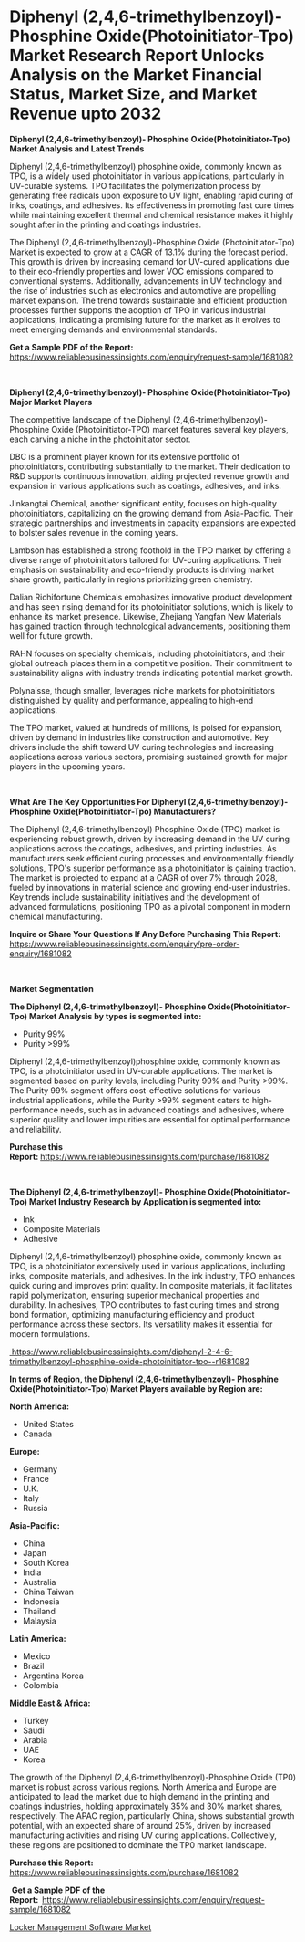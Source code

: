 <p><h1>Diphenyl (2,4,6-trimethylbenzoyl)- Phosphine Oxide(Photoinitiator-Tpo) Market Research Report Unlocks Analysis on the Market Financial Status, Market Size, and Market Revenue upto 2032</h1></p><p><strong>Diphenyl (2,4,6-trimethylbenzoyl)- Phosphine Oxide(Photoinitiator-Tpo) Market Analysis and Latest Trends</strong></p>
<p><p>Diphenyl (2,4,6-trimethylbenzoyl) phosphine oxide, commonly known as TPO, is a widely used photoinitiator in various applications, particularly in UV-curable systems. TPO facilitates the polymerization process by generating free radicals upon exposure to UV light, enabling rapid curing of inks, coatings, and adhesives. Its effectiveness in promoting fast cure times while maintaining excellent thermal and chemical resistance makes it highly sought after in the printing and coatings industries.</p><p>The Diphenyl (2,4,6-trimethylbenzoyl)-Phosphine Oxide (Photoinitiator-Tpo) Market is expected to grow at a CAGR of 13.1% during the forecast period. This growth is driven by increasing demand for UV-cured applications due to their eco-friendly properties and lower VOC emissions compared to conventional systems. Additionally, advancements in UV technology and the rise of industries such as electronics and automotive are propelling market expansion. The trend towards sustainable and efficient production processes further supports the adoption of TPO in various industrial applications, indicating a promising future for the market as it evolves to meet emerging demands and environmental standards.</p></p>
<p><strong>Get a Sample PDF of the Report:&nbsp;</strong> <a href="https://www.reliablebusinessinsights.com/enquiry/request-sample/1681082?utm_campaign=2247&utm_medium=2&utm_source=Github&utm_content=ia&utm_term=24032025&utm_id=diphenyl-246-trimethylbenzoyl-phosphine-oxidephotoinitiator-tpo">https://www.reliablebusinessinsights.com/enquiry/request-sample/1681082</a></p>
<p>&nbsp;</p>
<p><strong>Diphenyl (2,4,6-trimethylbenzoyl)- Phosphine Oxide(Photoinitiator-Tpo) Major Market Players</strong></p>
<p><p>The competitive landscape of the Diphenyl (2,4,6-trimethylbenzoyl)-Phosphine Oxide (Photoinitiator-TPO) market features several key players, each carving a niche in the photoinitiator sector.</p><p>DBC is a prominent player known for its extensive portfolio of photoinitiators, contributing substantially to the market. Their dedication to R&D supports continuous innovation, aiding projected revenue growth and expansion in various applications such as coatings, adhesives, and inks.</p><p>Jinkangtai Chemical, another significant entity, focuses on high-quality photoinitiators, capitalizing on the growing demand from Asia-Pacific. Their strategic partnerships and investments in capacity expansions are expected to bolster sales revenue in the coming years.</p><p>Lambson has established a strong foothold in the TPO market by offering a diverse range of photoinitiators tailored for UV-curing applications. Their emphasis on sustainability and eco-friendly products is driving market share growth, particularly in regions prioritizing green chemistry.</p><p>Dalian Richifortune Chemicals emphasizes innovative product development and has seen rising demand for its photoinitiator solutions, which is likely to enhance its market presence. Likewise, Zhejiang Yangfan New Materials has gained traction through technological advancements, positioning them well for future growth.</p><p>RAHN focuses on specialty chemicals, including photoinitiators, and their global outreach places them in a competitive position. Their commitment to sustainability aligns with industry trends indicating potential market growth.</p><p>Polynaisse, though smaller, leverages niche markets for photoinitiators distinguished by quality and performance, appealing to high-end applications.</p><p>The TPO market, valued at hundreds of millions, is poised for expansion, driven by demand in industries like construction and automotive. Key drivers include the shift toward UV curing technologies and increasing applications across various sectors, promising sustained growth for major players in the upcoming years.</p></p>
<p>&nbsp;</p>
<p><strong>What Are The Key Opportunities For Diphenyl (2,4,6-trimethylbenzoyl)- Phosphine Oxide(Photoinitiator-Tpo) Manufacturers?</strong></p>
<p><p>The Diphenyl (2,4,6-trimethylbenzoyl) Phosphine Oxide (TPO) market is experiencing robust growth, driven by increasing demand in the UV curing applications across the coatings, adhesives, and printing industries. As manufacturers seek efficient curing processes and environmentally friendly solutions, TPO's superior performance as a photoinitiator is gaining traction. The market is projected to expand at a CAGR of over 7% through 2028, fueled by innovations in material science and growing end-user industries. Key trends include sustainability initiatives and the development of advanced formulations, positioning TPO as a pivotal component in modern chemical manufacturing.</p></p>
<p><strong>Inquire or Share Your Questions If Any Before Purchasing This Report:</strong> <a href="https://www.reliablebusinessinsights.com/enquiry/pre-order-enquiry/1681082?utm_campaign=2247&utm_medium=2&utm_source=Github&utm_content=ia&utm_term=24032025&utm_id=diphenyl-246-trimethylbenzoyl-phosphine-oxidephotoinitiator-tpo">https://www.reliablebusinessinsights.com/enquiry/pre-order-enquiry/1681082</a></p>
<p>&nbsp;</p>
<p><strong>Market Segmentation</strong></p>
<p><strong>The Diphenyl (2,4,6-trimethylbenzoyl)- Phosphine Oxide(Photoinitiator-Tpo) Market Analysis by types is segmented into:</strong></p>
<p><ul><li>Purity 99%</li><li>Purity >99%</li></ul></p>
<p><p>Diphenyl (2,4,6-trimethylbenzoyl)phosphine oxide, commonly known as TPO, is a photoinitiator used in UV-curable applications. The market is segmented based on purity levels, including Purity 99% and Purity >99%. The Purity 99% segment offers cost-effective solutions for various industrial applications, while the Purity >99% segment caters to high-performance needs, such as in advanced coatings and adhesives, where superior quality and lower impurities are essential for optimal performance and reliability.</p></p>
<p><strong>Purchase this Report:&nbsp;</strong><a href="https://www.reliablebusinessinsights.com/purchase/1681082?utm_campaign=2247&utm_medium=2&utm_source=Github&utm_content=ia&utm_term=24032025&utm_id=diphenyl-246-trimethylbenzoyl-phosphine-oxidephotoinitiator-tpo">https://www.reliablebusinessinsights.com/purchase/1681082</a></p>
<p>&nbsp;</p>
<p><strong>The Diphenyl (2,4,6-trimethylbenzoyl)- Phosphine Oxide(Photoinitiator-Tpo) Market Industry Research by Application is segmented into:</strong></p>
<p><ul><li>Ink</li><li>Composite Materials</li><li>Adhesive</li></ul></p>
<p><p>Diphenyl (2,4,6-trimethylbenzoyl) phosphine oxide, commonly known as TPO, is a photoinitiator extensively used in various applications, including inks, composite materials, and adhesives. In the ink industry, TPO enhances quick curing and improves print quality. In composite materials, it facilitates rapid polymerization, ensuring superior mechanical properties and durability. In adhesives, TPO contributes to fast curing times and strong bond formation, optimizing manufacturing efficiency and product performance across these sectors. Its versatility makes it essential for modern formulations.</p></p>
<p><a href="https://www.reliablebusinessinsights.com/diphenyl-2-4-6-trimethylbenzoyl-phosphine-oxide-photoinitiator-tpo--r1681082?utm_campaign=2247&utm_medium=2&utm_source=Github&utm_content=ia&utm_term=24032025&utm_id=diphenyl-246-trimethylbenzoyl-phosphine-oxidephotoinitiator-tpo">&nbsp;https://www.reliablebusinessinsights.com/diphenyl-2-4-6-trimethylbenzoyl-phosphine-oxide-photoinitiator-tpo--r1681082</a></p>
<p><strong>In terms of Region, the Diphenyl (2,4,6-trimethylbenzoyl)- Phosphine Oxide(Photoinitiator-Tpo) Market Players available by Region are:</strong></p>
<p>
    <p> <strong> North America: </strong>
        <ul>
            <li>United States</li>
            <li>Canada</li>
        </ul>
        </p> 
    <p> <strong> Europe: </strong>
        <ul>
            <li>Germany</li>
            <li>France</li>
            <li>U.K.</li>
            <li>Italy</li>
            <li>Russia</li>
        </ul>
        </p> 
    <p> <strong> Asia-Pacific: </strong>
        <ul>
            <li>China</li>
            <li>Japan</li>
            <li>South Korea</li>
            <li>India</li>
            <li>Australia</li>
            <li>China Taiwan</li>
            <li>Indonesia</li>
            <li>Thailand</li>
            <li>Malaysia</li>
        </ul>
        </p> 
    <p> <strong> Latin America: </strong>
        <ul>
            <li>Mexico</li>
            <li>Brazil</li>
            <li>Argentina Korea</li>
            <li>Colombia</li>
        </ul>
        </p> 
    <p> <strong> Middle East & Africa: </strong>
        <ul>
            <li>Turkey</li>
            <li>Saudi</li>
            <li>Arabia</li>
            <li>UAE</li>
            <li>Korea</li>
        </ul>
    </p>
    </p>
<p><p>The growth of the Diphenyl (2,4,6-trimethylbenzoyl)-Phosphine Oxide (TP0) market is robust across various regions. North America and Europe are anticipated to lead the market due to high demand in the printing and coatings industries, holding approximately 35% and 30% market shares, respectively. The APAC region, particularly China, shows substantial growth potential, with an expected share of around 25%, driven by increased manufacturing activities and rising UV curing applications. Collectively, these regions are positioned to dominate the TP0 market landscape.</p></p>
<p><strong>Purchase this Report: </strong><a href="https://www.reliablebusinessinsights.com/purchase/1681082?utm_campaign=2247&utm_medium=2&utm_source=Github&utm_content=ia&utm_term=24032025&utm_id=diphenyl-246-trimethylbenzoyl-phosphine-oxidephotoinitiator-tpo">https://www.reliablebusinessinsights.com/purchase/1681082</a></p>
<p>&nbsp;<strong>Get a Sample PDF of the Report:&nbsp;&nbsp;</strong><a href="https://www.reliablebusinessinsights.com/enquiry/request-sample/1681082?utm_campaign=2247&utm_medium=2&utm_source=Github&utm_content=ia&utm_term=24032025&utm_id=diphenyl-246-trimethylbenzoyl-phosphine-oxidephotoinitiator-tpo">https://www.reliablebusinessinsights.com/enquiry/request-sample/1681082</a></p>
<p><strong></strong></p>
<p><p><a href="https://github.com/bensemilia864/Market-Research-Report-List-1/blob/main/locker-management-software-market.md?utm_campaign=2247&utm_medium=2&utm_source=Github&utm_content=ia&utm_term=24032025&utm_id=diphenyl-246-trimethylbenzoyl-phosphine-oxidephotoinitiator-tpo">Locker Management Software Market</a></p></p>